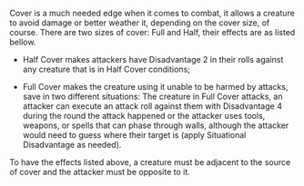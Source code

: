 Cover is a much needed edge when it comes to combat, it allows a creature to avoid damage or better weather it, depending on the cover size, of course. There are two sizes of cover: Full and Half, their effects are as listed bellow.

- Half Cover makes attackers have Disadvantage 2 in their rolls against any creature that is in Half Cover conditions;

- Full Cover makes the creature using it unable to be harmed by attacks, save in two different situations: The creature in Full Cover attacks, an attacker can execute an attack roll against them with Disadvantage 4 during the round the attack happened or the attacker uses tools, weapons, or spells that can phase through walls, although the attacker would need to guess where their target is (apply Situational Disadvantage as needed).

To have the effects listed above, a creature must be adjacent to the source of cover and the attacker must be opposite to it.